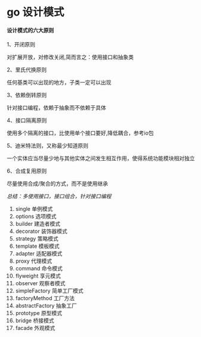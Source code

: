 # go 设计模式

####  设计模式的六大原则
1、开闭原则
 
对扩展开放，对修改关闭,简而言之：使用接口和抽象类
 
2、里氏代换原则

任何基类可以出现的地方，子类一定可以出现

3、依赖倒转原则

针对接口编程，依赖于抽象而不依赖于具体

4、接口隔离原则

使用多个隔离的接口，比使用单个接口要好,降低耦合，参考io包

5、迪米特法则，又称最少知道原则

一个实体应当尽量少地与其他实体之间发生相互作用，使得系统功能模块相对独立

6、合成复用原则

尽量使用合成/聚合的方式，而不是使用继承

*总结：多使用接口，接口组合，针对接口编程*

1. single 单例模式
2. options 选项模式
3. builder 建造者模式
4. decorator 装饰器模式
5. strategy 策略模式
6. template 模板模式
7. adapter 适配器模式
8. proxy 代理模式
9. command 命令模式
10. flyweight 享元模式
11. observer 观察者模式
12. simpleFactory 简单工厂模式
13. factoryMethod 工厂方法
14. abstractFactory 抽象工厂
15. prototype 原型模式
16. bridge 桥接模式
17. facade 外观模式

